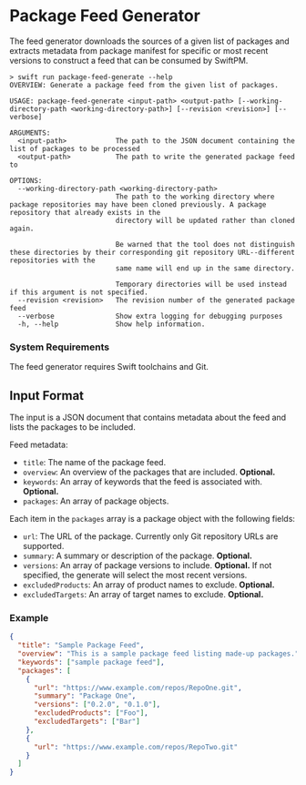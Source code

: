 # Package Feed Generator

The feed generator downloads the sources of a given list of packages and extracts metadata from 
package manifest for specific or most recent versions to construct a feed that can be consumed
by SwiftPM.

```
> swift run package-feed-generate --help
OVERVIEW: Generate a package feed from the given list of packages.

USAGE: package-feed-generate <input-path> <output-path> [--working-directory-path <working-directory-path>] [--revision <revision>] [--verbose]

ARGUMENTS:
  <input-path>            The path to the JSON document containing the list of packages to be processed 
  <output-path>           The path to write the generated package feed to 

OPTIONS:
  --working-directory-path <working-directory-path>
                          The path to the working directory where package repositories may have been cloned previously. A package repository that already exists in the
                          directory will be updated rather than cloned again.

                          Be warned that the tool does not distinguish these directories by their corresponding git repository URL--different repositories with the
                          same name will end up in the same directory.

                          Temporary directories will be used instead if this argument is not specified. 
  --revision <revision>   The revision number of the generated package feed 
  --verbose               Show extra logging for debugging purposes 
  -h, --help              Show help information.
```

### System Requirements

The feed generator requires Swift toolchains and Git.

## Input Format

The input is a JSON document that contains metadata about the feed and lists the packages to be included.

Feed metadata:

* `title`: The name of the package feed.
* `overview`: An overview of the packages that are included. **Optional.**
* `keywords`: An array of keywords that the feed is associated with. **Optional.**
* `packages`: An array of package objects.

Each item in the `packages` array is a package object with the following fields:

* `url`: The URL of the package. Currently only Git repository URLs are supported.
* `summary`: A summary or description of the package. **Optional.**
* `versions`: An array of package versions to include. **Optional.** If not specified, the generate will select the most recent versions.
* `excludedProducts`: An array of product names to exclude. **Optional.**
* `excludedTargets`: An array of target names to exclude. **Optional.**

### Example

```json
{
  "title": "Sample Package Feed",
  "overview": "This is a sample package feed listing made-up packages.",
  "keywords": ["sample package feed"],
  "packages": [
    {
      "url": "https://www.example.com/repos/RepoOne.git",
      "summary": "Package One",
      "versions": ["0.2.0", "0.1.0"],
      "excludedProducts": ["Foo"],
      "excludedTargets": ["Bar"]
    },
    {
      "url": "https://www.example.com/repos/RepoTwo.git"
    }
  ]
}
```

